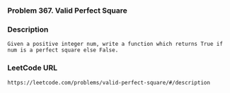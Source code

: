 ### Problem 367. Valid Perfect Square

### Description
	Given a positive integer num, write a function which returns True if num is a perfect square else False.

### LeetCode URL
	https://leetcode.com/problems/valid-perfect-square/#/description
